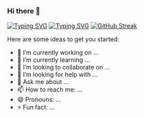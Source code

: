### Hi there 👋

[![Typing SVG](https://readme-typing-svg.demolab.com?font=Fira+Code&pause=1000&color=000000&background=FF586B00&width=435&lines=Software+Developer+Engineer)](https://git.io/typing-svg)
<a href="https://git.io/typing-svg"><img src="https://readme-typing-svg.demolab.com?font=Fira+Code&pause=1000&color=000000&background=FF586B00&width=435&lines=Software+Developer+Engineer" alt="Typing SVG" /></a>
[![GitHub Streak](https://streak-stats.demolab.com?user=RouaL312&hide_border=true&mode=weekly)](https://git.io/streak-stats)

Here are some ideas to get you started:

- 🔭 I’m currently working on ...
- 🌱 I’m currently learning ...
- 👯 I’m looking to collaborate on ...
- 🤔 I’m looking for help with ...
- 💬 Ask me about ...
- 📫 How to reach me: ...
- 😄 Pronouns: ...
- ⚡ Fun fact: ...

